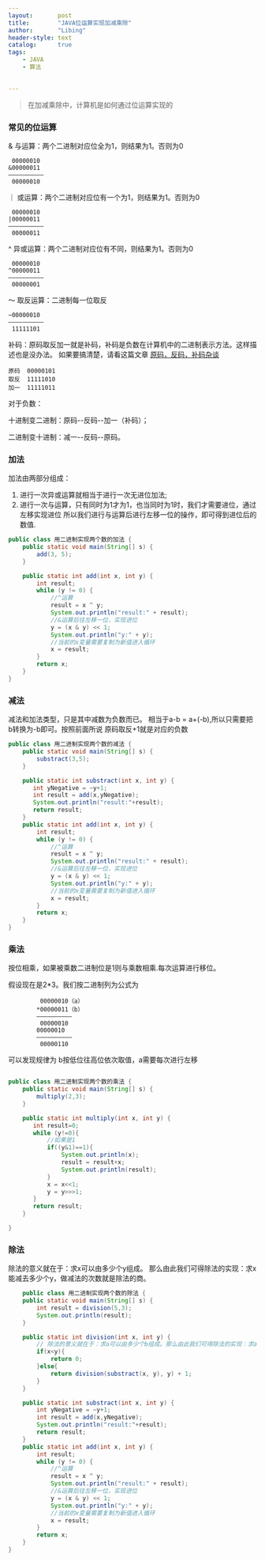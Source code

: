 ```yaml
---
layout:       post
title:        "JAVA位运算实现加减乘除"
author:       "Libing"
header-style: text
catalog:      true
tags:
    - JAVA
    - 算法

    
---
```


> 在加减乘除中，计算机是如何通过位运算实现的

### 常见的位运算
& 与运算：两个二进制对应位全为1，则结果为1。否则为0

```
 00000010
&00000011
——————————
 00000010
```

｜ 或运算：两个二进制对应位有一个为1，则结果为1。否则为0

```
 00000010
|00000011
——————————
 00000011
```
^ 异或运算：两个二进制对应位有不同，则结果为1。否则为0

```
 00000010
^00000011
——————————
 00000001
```
～ 取反运算：二进制每一位取反

```
~00000010
——————————
 11111101
```
补码：原码取反加一就是补码，补码是负数在计算机中的二进制表示方法。这样描述也是没办法。
如果要搞清楚，请看这篇文章 [原码，反码，补码杂谈](https://www.imooc.com/article/16813?block_id=tuijian_wz)

```
原码  00000101
取反  11111010
加一  11111011
```
对于负数：

十进制变二进制：原码--反码--加一（补码）；

二进制变十进制：减一--反码--原码。

### 加法
加法由两部分组成：

1. 进行一次异或运算就相当于进行一次无进位加法;
2. 进行一次与运算，只有同时为1才为1，也当同时为1时，我们才需要进位，通过左移实现进位
所以我们进行与运算后进行左移一位的操作，即可得到进位后的数值.
```java
public class 用二进制实现两个数的加法 {
    public static void main(String[] s) {
        add(3, 5);
    }

    public static int add(int x, int y) {
        int result;
        while (y != 0) {
            //^运算
            result = x ^ y;
            System.out.println("result:" + result);
            //&运算后往左移一位，实现进位
            y = (x & y) << 1;
            System.out.println("y:" + y);
            //当前的x变量需要复制为新值进入循环
            x = result;
        }
        return x;
    }
}
```

### 减法
减法和加法类型，只是其中减数为负数而已。
相当于a-b = a+(-b),所以只需要把b转换为-b即可。按照前面所说 原码取反+1就是对应的负数
```java
public class 用二进制实现两个数的减法 {
    public static void main(String[] s) {
        substract(3,5);
    }

    public static int substract(int x, int y) {
       int yNegative = ~y+1;
       int result = add(x,yNegative);
       System.out.println("result:"+result);
       return result;
    }
    public static int add(int x, int y) {
        int result;
        while (y != 0) {
            //^运算
            result = x ^ y;
            System.out.println("result:" + result);
            //&运算后往左移一位，实现进位
            y = (x & y) << 1;
            System.out.println("y:" + y);
            //当前的x变量需要复制为新值进入循环
            x = result;
        }
        return x;
    }
}
```

### 乘法
按位相乘，如果被乘数二进制位是1则与乘数相乘.每次运算进行移位。

假设现在是2*3。我们按二进制列为公式为
```
         00000010（a）
        *00000011（b）
        ——————————
         00000010
        00000010
        ——————————
         00000110
```
可以发现规律为 b按低位往高位依次取值，a需要每次进行左移
```java

public class 用二进制实现两个数的乘法 {
    public static void main(String[] s) {
        multiply(2,3);
    }

    public static int multiply(int x, int y) {
       int result=0;
       while (y!=0){
           //如果是1
           if((y&1)==1){
               System.out.println(x);
               result = result+x;
               System.out.println(result);
           }
           x = x<<1;
           y = y>>>1;
       }
       return result;
    }

}
```
### 除法

除法的意义就在于：求x可以由多少个y组成。
那么由此我们可得除法的实现：求x能减去多少个y，做减法的次数就是除法的商。

```java
    public class 用二进制实现两个数的除法 {
    public static void main(String[] s) {
        int result = division(5,3);
        System.out.println(result);
    }

    public static int division(int x, int y) {
        // 除法的意义就在于：求a可以由多少个b组成。那么由此我们可得除法的实现：求a能减去多少个b，做减法的次数就是除法的商。
        if(x<y){
            return 0;
        }else{
            return division(substract(x, y), y) + 1;
        }
    }

    public static int substract(int x, int y) {
        int yNegative = ~y+1;
        int result = add(x,yNegative);
        System.out.println("result:"+result);
        return result;
    }
    public static int add(int x, int y) {
        int result;
        while (y != 0) {
            //^运算
            result = x ^ y;
            System.out.println("result:" + result);
            //&运算后往左移一位，实现进位
            y = (x & y) << 1;
            System.out.println("y:" + y);
            //当前的x变量需要复制为新值进入循环
            x = result;
        }
        return x;
    }
}
```



